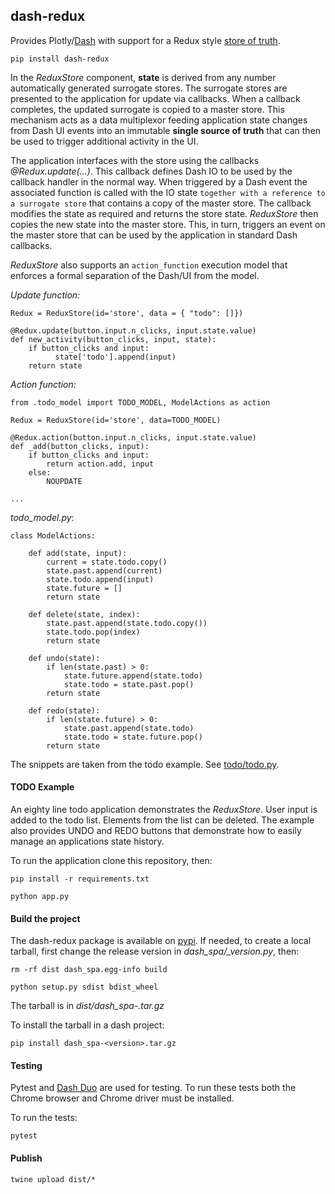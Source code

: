 ## dash-redux

Provides Plotly/[Dash] with support for a Redux style [store of truth].

    pip install dash-redux

In the *ReduxStore* component, **state** is derived from any number automatically generated
surrogate stores. The surrogate stores are presented to the application for update via callbacks.
When a callback completes, the updated surrogate is copied to a master
store. This mechanism acts as a data multiplexor feeding application state changes from Dash UI events
into an immutable **single source of truth** that can then be used to trigger
additional activity in the UI.

The application interfaces with the store using the callbacks *@Redux.update(...)*. This
callback defines Dash IO to be used by the callback handler in the normal way. When
triggered by a Dash event the associated function is called with the IO state `together
with a reference to a surrogate store` that contains a copy of the master store. The callback
modifies the state as required and returns the store state.  *ReduxStore* then copies the
new state into the master store. This, in turn, triggers an event on the master store
that can be used by the application in standard Dash callbacks.

*ReduxStore* also supports an `action_function` execution model that enforces a formal
separation of the Dash/UI from the model.

*Update function:*
```
Redux = ReduxStore(id='store', data = { "todo": []})

@Redux.update(button.input.n_clicks, input.state.value)
def new_activity(button_clicks, input, state):
    if button_clicks and input:
          state['todo'].append(input)
    return state
```
*Action function:*
```
from .todo_model import TODO_MODEL, ModelActions as action

Redux = ReduxStore(id='store', data=TODO_MODEL)

@Redux.action(button.input.n_clicks, input.state.value)
def _add(button_clicks, input):
    if button_clicks and input:
        return action.add, input
    else:
        NOUPDATE

...
```
*todo_model.py*:
```
class ModelActions:

    def add(state, input):
        current = state.todo.copy()
        state.past.append(current)
        state.todo.append(input)
        state.future = []
        return state

    def delete(state, index):
        state.past.append(state.todo.copy())
        state.todo.pop(index)
        return state

    def undo(state):
        if len(state.past) > 0:
            state.future.append(state.todo)
            state.todo = state.past.pop()
        return state

    def redo(state):
        if len(state.future) > 0:
            state.past.append(state.todo)
            state.todo = state.future.pop()
        return state

```

The snippets are taken from the todo example. See [todo/todo.py](todo/todo.py).

#### TODO Example

An eighty line todo application demonstrates the *ReduxStore*. User input
is added to the todo list. Elements from the list can be deleted. The
example also provides UNDO and REDO buttons that demonstrate how to
easily manage an applications state history.

To run the application clone this repository, then:

    pip install -r requirements.txt

    python app.py

#### Build the project

The dash-redux package is available on [pypi]. If needed, to create a local
tarball, first change the release version in *dash_spa/_version.py*, then:

    rm -rf dist dash_spa.egg-info build

    python setup.py sdist bdist_wheel

The tarball is in *dist/dash_spa-<version>.tar.gz*

To install the tarball in a dash project:

    pip install dash_spa-<version>.tar.gz

#### Testing

Pytest and [Dash Duo](https://dash.plotly.com/testing) are used for testing. To run
these tests both the Chrome browser and Chrome driver must be installed.

To run the tests:

    pytest

#### Publish

    twine upload dist/*

[pypi]: https://pypi.org/project/dash-redux/
[Dash]: https://dash.plot.ly/introduction
[store of truth]: https://redux.js.org/understanding/thinking-in-redux/three-principles

